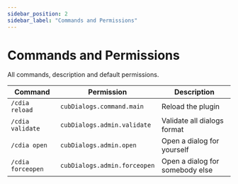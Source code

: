 ```yaml
---
sidebar_position: 2
sidebar_label: "Commands and Permissions"
---
```


# Commands and Permissions

All commands, description and default permissions.

| Command           | Permission                   | Description                     |
| ----------------- | ---------------------------- | ------------------------------- |
| `/cdia reload`    | `cubDialogs.command.main`    | Reload the plugin               |
| `/cdia validate`  | `cubDialogs.admin.validate`  | Validate all dialogs format     |
| `/cdia open`      | `cubDialogs.admin.open`      | Open a dialog for yourself      |
| `/cdia forceopen` | `cubDialogs.admin.forceopen` | Open a dialog for somebody else |

